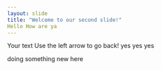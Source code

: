 ```yaml
---
layout: slide
title: "Welcome to our second slide!"
Hello How are ya
---
```

Your text
Use the left arrow to go back!
yes yes yes

doing something new here
